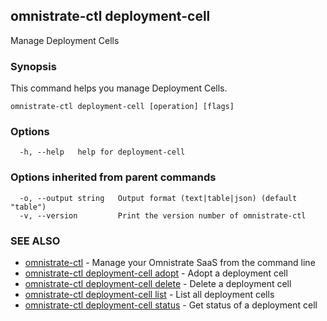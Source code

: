 ## omnistrate-ctl deployment-cell

Manage Deployment Cells

### Synopsis

This command helps you manage Deployment Cells.

```
omnistrate-ctl deployment-cell [operation] [flags]
```

### Options

```
  -h, --help   help for deployment-cell
```

### Options inherited from parent commands

```
  -o, --output string   Output format (text|table|json) (default "table")
  -v, --version         Print the version number of omnistrate-ctl
```

### SEE ALSO

- [omnistrate-ctl](omnistrate-ctl.md) - Manage your Omnistrate SaaS from the command line
- [omnistrate-ctl deployment-cell adopt](omnistrate-ctl_deployment-cell_adopt.md) - Adopt a deployment cell
- [omnistrate-ctl deployment-cell delete](omnistrate-ctl_deployment-cell_delete.md) - Delete a deployment cell
- [omnistrate-ctl deployment-cell list](omnistrate-ctl_deployment-cell_list.md) - List all deployment cells
- [omnistrate-ctl deployment-cell status](omnistrate-ctl_deployment-cell_status.md) - Get status of a deployment cell
